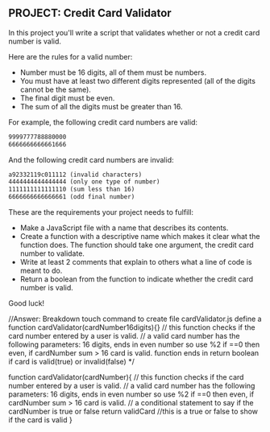 ## **PROJECT: Credit Card Validator**

In this project you'll write a script that validates whether or not a credit card number is valid.

Here are the rules for a valid number:

- Number must be 16 digits, all of them must be numbers.
- You must have at least two different digits represented (all of the digits cannot be the same).
- The final digit must be even.
- The sum of all the digits must be greater than 16.

For example, the following credit card numbers are valid:

```markdown
9999777788880000
6666666666661666
```

And the following credit card numbers are invalid:

```markdown
a92332119c011112 (invalid characters)
4444444444444444 (only one type of number)
1111111111111110 (sum less than 16)
6666666666666661 (odd final number)
```

These are the requirements your project needs to fulfill:

- Make a JavaScript file with a name that describes its contents.
- Create a function with a descriptive name which makes it clear what the function does. The function should take one argument, the credit card number to validate.
- Write at least 2 comments that explain to others what a line of code is meant to do.
- Return a boolean from the function to indicate whether the credit card number is valid.

Good luck!


//Answer: Breakdown
touch command to create file cardValidator.js
define a function cardValidator(cardNumber16digits){}
// this function checks if the card number entered by a user is valid.
// a valid card number has the following parameters: 16 digits, ends in even number so use %2 if ==0 then even, if cardNumber sum > 16 card is valid.
function ends in return boolean if card is valid(true) or invalid(false) */



function cardValidator(cardNumber){
    // this function checks if the card number entered by a user is valid.
    // a valid card number has the following parameters: 16 digits, ends in even number so use %2 if ==0 then even, if cardNumber sum > 16 card is valid.
    // a conditional statement to say if the cardNumber is true or false
    return validCard //this is a true or false to show if the card is valid
}
